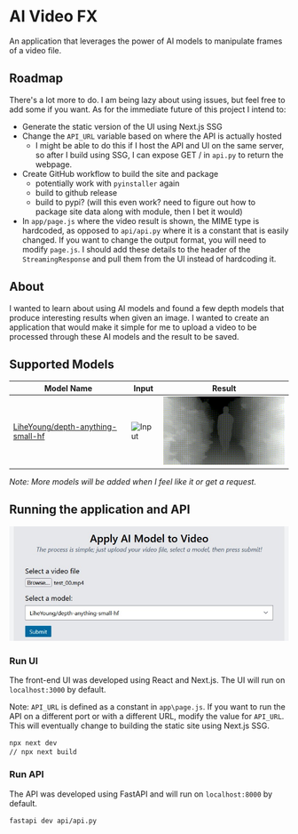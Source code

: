 # AI Video FX

An application that leverages the power of AI models to manipulate frames of a video file.

## Roadmap
There's a lot more to do. I am being lazy about using issues, but feel free to add some if you want. As for the immediate future of this project I intend to:

- Generate the static version of the UI using Next.js SSG
- Change the `API_URL` variable based on where the API is actually hosted
    - I might be able to do this if I host the API and UI on the same server, so after I build using SSG, I can expose GET / in `api.py` to return the webpage.
- Create GitHub workflow to build the site and package
    - potentially work with `pyinstaller` again
    - build to github release
    - build to pypi? (will this even work? need to figure out how to package site data along with module, then I bet it would)
- In `app/page.js` where the video result is shown, the MIME type is hardcoded, as opposed to `api/api.py` where it is a constant that is easily changed. If you want to change the output format, you will need to modify `page.js`. I should add these details to the header of the `StreamingResponse` and pull them from the UI instead of hardcoding it.

## About
I wanted to learn about using AI models and found a few depth models that produce interesting results when given an image. I wanted to create an application that would make it simple for me to upload a video to be processed through these AI models and the result to be saved.

## Supported Models
| Model Name                                                                                    | Input                    | Result                     |
| --------------------------------------------------------------------------------------------- | ------------------------ | -------------------------- |
| [LiheYoung/depth-anything-small-hf](https://huggingface.co/LiheYoung/depth-anything-small-hf) | ![Input](docs/input.gif) | ![Result](docs/result.gif) |

_Note: More models will be added when I feel like it or get a request._

## Running the application and API

![Web UI](./docs/form.jpg)

### Run UI
The front-end UI was developed using React and Next.js. The UI will run on `localhost:3000` by default.

Note: `API_URL` is defined as a constant in `app\page.js`. If you want to run the API on a different port or with a different URL, modify the value for `API_URL`. This will eventually change to building the static site using Next.js SSG.

```
npx next dev
// npx next build
```

### Run API
The API was developed using FastAPI and will run on `localhost:8000` by default.

```
fastapi dev api/api.py
```
